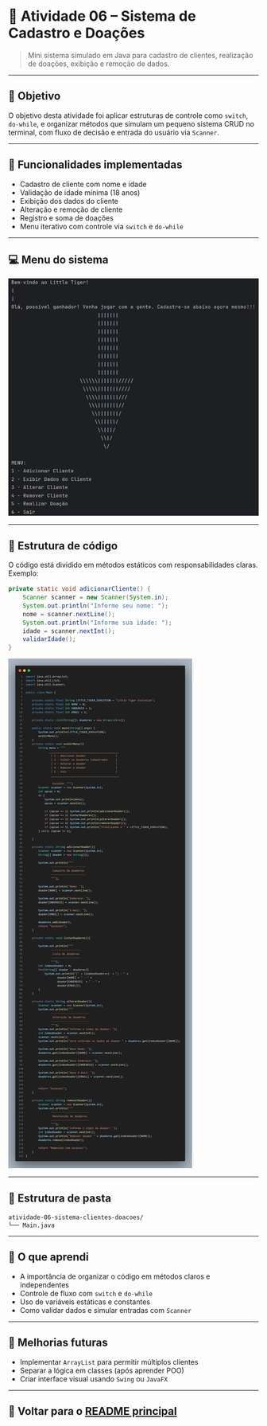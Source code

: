 # 🧩 Atividade 06 – Sistema de Cadastro e Doações

> Mini sistema simulado em Java para cadastro de clientes, realização de doações, exibição e remoção de dados.

---

## 🎯 Objetivo

O objetivo desta atividade foi aplicar estruturas de controle como `switch`, `do-while`, e organizar métodos que simulam um pequeno sistema CRUD no terminal, com fluxo de decisão e entrada do usuário via `Scanner`.

---

## 🧠 Funcionalidades implementadas

- Cadastro de cliente com nome e idade
- Validação de idade mínima (18 anos)
- Exibição dos dados do cliente
- Alteração e remoção de cliente
- Registro e soma de doações
- Menu iterativo com controle via `switch` e `do-while`

---

## 💻 Menu do sistema

![Menu da aplicação](.screenshots/atividade-06-interface.png)

---

## 🔎 Estrutura de código

O código está dividido em métodos estáticos com responsabilidades claras.  
Exemplo:

```java
private static void adicionarCliente() {
    Scanner scanner = new Scanner(System.in);
    System.out.println("Informe seu nome: ");
    nome = scanner.nextLine();
    System.out.println("Informe sua idade: ");
    idade = scanner.nextInt();
    validarIdade();
}
```

![Print do código](.screenshots/atividade-06-codigo.png)

---

## 📂 Estrutura de pasta

```
atividade-06-sistema-clientes-doacoes/
└── Main.java
```

---

## 🚀 O que aprendi

- A importância de organizar o código em métodos claros e independentes
- Controle de fluxo com `switch` e `do-while`
- Uso de variáveis estáticas e constantes
- Como validar dados e simular entradas com `Scanner`

---

## 🔧 Melhorias futuras

- Implementar `ArrayList` para permitir múltiplos clientes
- Separar a lógica em classes (após aprender POO)
- Criar interface visual usando `Swing` ou `JavaFX`

---

## 🔗 Voltar para o [README principal](README.md)
